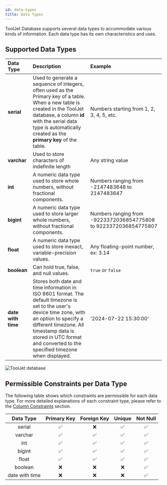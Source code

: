 ```yaml
---
id: data-types
title: Data Types
---
```


ToolJet Database supports several data types to accommodate various kinds of information. Each data type has its own characteristics and uses.

## Supported Data Types

| Data Type           | Description | Example |
|:--------------------|:----------- |:------- |
| **serial**          | Used to generate a sequence of integers, often used as the Primary key of a table. When a new table is created in the ToolJet database, a column **id** with the serial data type is automatically created as the **primary key** of the table. | Numbers starting from 1, 2, 3, 4, 5, etc. |
| **varchar**         | Used to store characters of indefinite length | Any string value |
| **int**             | A numeric data type used to store whole numbers, without fractional components. | Numbers ranging from -2147483648 to 2147483647 |
| **bigint**          | A numeric data type used to store larger whole numbers, without fractional components. | Numbers ranging from -9223372036854775808 to 9223372036854775807 |
| **float**          | A numeric data type used to store inexact, variable-precision values. | Any floating-point number, ex: 3.14 |
| **boolean**        | Can hold true, false, and null values. | `true` or `false` |
| **date with time** | Stores both date and time information in ISO 8601 format. The default timezone is set to the user's device time zone, with an option to specify a different timezone. All timestamp data is stored in UTC format and converted to the specified timezone when displayed. | '2024-07-22 15:30:00' |

<div style={{textAlign: 'center'}}>
    <img  className="screenshot-full" src="/img/v2-beta/database/ux2/datatypes-v3.png" alt="ToolJet database" />
</div>


## Permissible Constraints per Data Type

The following table shows which constraints are permissible for each data type. For more detailed explanations of each constraint type, please refer to the [Column Constraints](/docs/tooljet-db/database-editor#column-constraints) section.

| Data Type | Primary Key | Foreign Key | Unique | Not Null |
|:-----------:|:--------------:|:-------------:|:--------:|:----------:|
| serial    |  ✅          |       ❌     | ✅      | ✅        |
| varchar   |  ✅          | ✅           | ✅      | ✅        |
| int       |  ✅          | ✅           | ✅      | ✅        |
| bigint    |  ✅          | ✅           | ✅      | ✅        |
| float     |  ✅          | ✅           | ✅      | ✅        |
| boolean   |  ❌          |     ❌       | ❌      | ✅        |
| date with time | ❌      | ❌           | ❌      | ✅        |